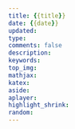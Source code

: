 ```yaml
---
title: {{title}}
date: {{date}}
updated:
type:
comments: false
description:
keywords:
top_img:
mathjax:
katex:
aside:
aplayer:
highlight_shrink:
random:
---
```


